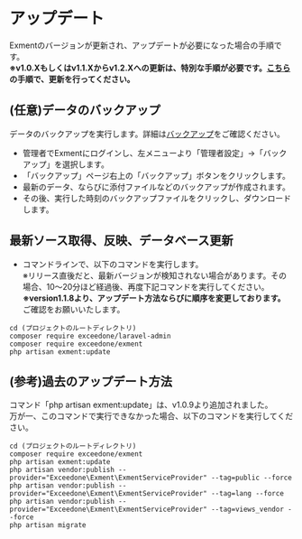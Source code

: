 # アップデート
Exmentのバージョンが更新され、アップデートが必要になった場合の手順です。  
**※v1.0.Xもしくはv1.1.Xからv1.2.Xへの更新は、特別な手順が必要です。[こちら](/ja/update/v1_2)の手順で、更新を行ってください。**

## (任意)データのバックアップ
データのバックアップを実行します。詳細は[バックアップ](/ja/backup)をご確認ください。  
- 管理者でExmentにログインし、左メニューより「管理者設定」→「バックアップ」を選択します。
- 「バックアップ」ページ右上の「バックアップ」ボタンをクリックします。
- 最新のデータ、ならびに添付ファイルなどのバックアップが作成されます。
- その後、実行した時刻のバックアップファイルをクリックし、ダウンロードします。


## 最新ソース取得、反映、データベース更新
- コマンドラインで、以下のコマンドを実行します。  
※リリース直後だと、最新バージョンが検知されない場合があります。その場合、10～20分ほど経過後、再度下記コマンドを実行してください。  
**※version1.1.8より、アップデート方法ならびに順序を変更しております。** ご確認をお願いいたします。

~~~
cd (プロジェクトのルートディレクトリ)
composer require exceedone/laravel-admin
composer require exceedone/exment
php artisan exment:update
~~~


## (参考)過去のアップデート方法
コマンド「php artisan exment:update」は、v1.0.9より追加されました。  
万が一、このコマンドで実行できなかった場合、以下のコマンドを実行してください。  

~~~
cd (プロジェクトのルートディレクトリ)
composer require exceedone/exment
php artisan exment:update
php artisan vendor:publish --provider="Exceedone\Exment\ExmentServiceProvider" --tag=public --force
php artisan vendor:publish --provider="Exceedone\Exment\ExmentServiceProvider" --tag=lang --force
php artisan vendor:publish --provider="Exceedone\Exment\ExmentServiceProvider" --tag=views_vendor --force
php artisan migrate
~~~
